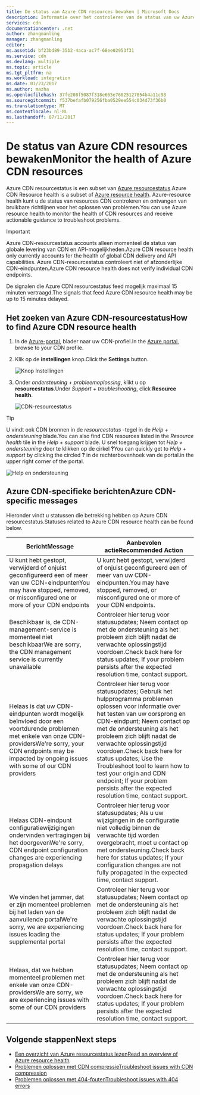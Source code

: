 ```yaml
---
title: De status van Azure CDN resources bewaken | Microsoft Docs
description: Informatie over het controleren van de status van uw Azure CDN-resources met behulp van de status van de Azure-resources.
services: cdn
documentationcenter: .net
author: zhangmanling
manager: zhangmanling
editor: 
ms.assetid: bf23bd89-35b2-4aca-ac7f-68ee02953f31
ms.service: cdn
ms.devlang: multiple
ms.topic: article
ms.tgt_pltfrm: na
ms.workload: integration
ms.date: 01/23/2017
ms.author: mazha
ms.openlocfilehash: 37fe208f5087f318e665e76825127854b4a11c98
ms.sourcegitcommit: f537befafb079256fba0529ee554c034d73f36b0
ms.translationtype: MT
ms.contentlocale: nl-NL
ms.lasthandoff: 07/11/2017
---
```

# <a name="monitor-the-health-of-azure-cdn-resources"></a><span data-ttu-id="20b7a-103">De status van Azure CDN resources bewaken</span><span class="sxs-lookup"><span data-stu-id="20b7a-103">Monitor the health of Azure CDN resources</span></span>
  
<span data-ttu-id="20b7a-104">Azure CDN resourcestatus is een subset van [Azure resourcestatus](../resource-health/resource-health-overview.md).</span><span class="sxs-lookup"><span data-stu-id="20b7a-104">Azure CDN Resource health is a subset of [Azure resource health](../resource-health/resource-health-overview.md).</span></span>  <span data-ttu-id="20b7a-105">Azure-resource health kunt u de status van resources CDN controleren en ontvangen van bruikbare richtlijnen voor het oplossen van problemen.</span><span class="sxs-lookup"><span data-stu-id="20b7a-105">You can use Azure resource health to monitor the health of CDN resources and receive actionable guidance to troubleshoot problems.</span></span>

>[!IMPORTANT] 
><span data-ttu-id="20b7a-106">Azure CDN-resourcestatus accounts alleen momenteel de status van globale levering van CDN en API-mogelijkheden.</span><span class="sxs-lookup"><span data-stu-id="20b7a-106">Azure CDN resource health only currently accounts for the health of global CDN delivery and API capabilities.</span></span>  <span data-ttu-id="20b7a-107">Azure CDN-resourcestatus controleert niet of afzonderlijke CDN-eindpunten.</span><span class="sxs-lookup"><span data-stu-id="20b7a-107">Azure CDN resource health does not verify individual CDN endpoints.</span></span>
>
><span data-ttu-id="20b7a-108">De signalen die Azure CDN resourcestatus feed mogelijk maximaal 15 minuten vertraagd.</span><span class="sxs-lookup"><span data-stu-id="20b7a-108">The signals that feed Azure CDN resource health may be up to 15 minutes delayed.</span></span>

## <a name="how-to-find-azure-cdn-resource-health"></a><span data-ttu-id="20b7a-109">Het zoeken van Azure CDN-resourcestatus</span><span class="sxs-lookup"><span data-stu-id="20b7a-109">How to find Azure CDN resource health</span></span>

1. <span data-ttu-id="20b7a-110">In de [Azure-portal](https://portal.azure.com), blader naar uw CDN-profiel.</span><span class="sxs-lookup"><span data-stu-id="20b7a-110">In the [Azure portal](https://portal.azure.com), browse to your CDN profile.</span></span>

2. <span data-ttu-id="20b7a-111">Klik op de **instellingen** knop.</span><span class="sxs-lookup"><span data-stu-id="20b7a-111">Click the **Settings** button.</span></span>

    ![Knop Instellingen](./media/cdn-resource-health/cdn-profile-settings.png)

3. <span data-ttu-id="20b7a-113">Onder *ondersteuning + probleemoplossing*, klikt u op **resourcestatus**.</span><span class="sxs-lookup"><span data-stu-id="20b7a-113">Under *Support + troubleshooting*, click **Resource health**.</span></span>

    ![CDN-resourcestatus](./media/cdn-resource-health/cdn-resource-health3.png)

>[!TIP] 
><span data-ttu-id="20b7a-115">U vindt ook CDN bronnen in de *resourcestatus* -tegel in de *Help + ondersteuning* blade.</span><span class="sxs-lookup"><span data-stu-id="20b7a-115">You can also find CDN resources listed in the *Resource health* tile in the *Help + support* blade.</span></span>  <span data-ttu-id="20b7a-116">U snel toegang krijgen tot *Help + ondersteuning* door te klikken op de cirkel **?**</span><span class="sxs-lookup"><span data-stu-id="20b7a-116">You can quickly get to *Help + support* by clicking the circled **?**</span></span> <span data-ttu-id="20b7a-117">in de rechterbovenhoek van de portal.</span><span class="sxs-lookup"><span data-stu-id="20b7a-117">in the upper right corner of the portal.</span></span>
>
> ![Help en ondersteuning](./media/cdn-resource-health/cdn-help-support.png)

## <a name="azure-cdn-specific-messages"></a><span data-ttu-id="20b7a-119">Azure CDN-specifieke berichten</span><span class="sxs-lookup"><span data-stu-id="20b7a-119">Azure CDN-specific messages</span></span>

<span data-ttu-id="20b7a-120">Hieronder vindt u statussen die betrekking hebben op Azure CDN resourcestatus.</span><span class="sxs-lookup"><span data-stu-id="20b7a-120">Statuses related to Azure CDN resource health can be found below.</span></span>

|<span data-ttu-id="20b7a-121">Bericht</span><span class="sxs-lookup"><span data-stu-id="20b7a-121">Message</span></span> | <span data-ttu-id="20b7a-122">Aanbevolen actie</span><span class="sxs-lookup"><span data-stu-id="20b7a-122">Recommended Action</span></span> |
|---|---|
|<span data-ttu-id="20b7a-123">U kunt hebt gestopt, verwijderd of onjuist geconfigureerd een of meer van uw CDN-eindpunten</span><span class="sxs-lookup"><span data-stu-id="20b7a-123">You may have stopped, removed, or misconfigured one or more of your CDN endpoints</span></span> | <span data-ttu-id="20b7a-124">U kunt hebt gestopt, verwijderd of onjuist geconfigureerd een of meer van uw CDN-eindpunten.</span><span class="sxs-lookup"><span data-stu-id="20b7a-124">You may have stopped, removed, or misconfigured one or more of your CDN endpoints.</span></span>|
|<span data-ttu-id="20b7a-125">Beschikbaar is, de CDN-management-service is momenteel niet beschikbaar</span><span class="sxs-lookup"><span data-stu-id="20b7a-125">We are sorry, the CDN management service is currently unavailable</span></span> | <span data-ttu-id="20b7a-126">Controleer hier terug voor statusupdates; Neem contact op met de ondersteuning als het probleem zich blijft nadat de verwachte oplossingstijd voordoen.</span><span class="sxs-lookup"><span data-stu-id="20b7a-126">Check back here for status updates; If your problem persists after the expected resolution time, contact support.</span></span>|
|<span data-ttu-id="20b7a-127">Helaas is dat uw CDN-eindpunten wordt mogelijk beïnvloed door een voortdurende problemen met enkele van onze CDN-providers</span><span class="sxs-lookup"><span data-stu-id="20b7a-127">We're sorry, your CDN endpoints may be impacted by ongoing issues with some of our CDN providers</span></span> | <span data-ttu-id="20b7a-128">Controleer hier terug voor statusupdates; Gebruik het hulpprogramma problemen oplossen voor informatie over het testen van uw oorsprong en CDN-eindpunt; Neem contact op met de ondersteuning als het probleem zich blijft nadat de verwachte oplossingstijd voordoen.</span><span class="sxs-lookup"><span data-stu-id="20b7a-128">Check back here for status updates; Use the Troubleshoot tool to learn how to test your origin and CDN endpoint; If your problem persists after the expected resolution time, contact support.</span></span> |
|<span data-ttu-id="20b7a-129">Helaas CDN-eindpunt configuratiewijzigingen ondervinden vertragingen bij het doorgeven</span><span class="sxs-lookup"><span data-stu-id="20b7a-129">We're sorry, CDN endpoint configuration changes are experiencing propagation delays</span></span> | <span data-ttu-id="20b7a-130">Controleer hier terug voor statusupdates; Als u uw wijzigingen in de configuratie niet volledig binnen de verwachte tijd worden overgebracht, moet u contact op met ondersteuning.</span><span class="sxs-lookup"><span data-stu-id="20b7a-130">Check back here for status updates; If your configuration changes are not fully propagated in the expected time, contact support.</span></span>|
|<span data-ttu-id="20b7a-131">We vinden het jammer, dat er zijn momenteel problemen bij het laden van de aanvullende portal</span><span class="sxs-lookup"><span data-stu-id="20b7a-131">We're sorry, we are experiencing issues loading the supplemental portal</span></span> | <span data-ttu-id="20b7a-132">Controleer hier terug voor statusupdates; Neem contact op met de ondersteuning als het probleem zich blijft nadat de verwachte oplossingstijd voordoen.</span><span class="sxs-lookup"><span data-stu-id="20b7a-132">Check back here for status updates; If your problem persists after the expected resolution time, contact support.</span></span>|
<span data-ttu-id="20b7a-133">Helaas, dat we hebben momenteel problemen met enkele van onze CDN-providers</span><span class="sxs-lookup"><span data-stu-id="20b7a-133">We are sorry, we are experiencing issues with some of our CDN providers</span></span> | <span data-ttu-id="20b7a-134">Controleer hier terug voor statusupdates; Neem contact op met de ondersteuning als het probleem zich blijft nadat de verwachte oplossingstijd voordoen.</span><span class="sxs-lookup"><span data-stu-id="20b7a-134">Check back here for status updates; If your problem persists after the expected resolution time, contact support.</span></span> |

## <a name="next-steps"></a><span data-ttu-id="20b7a-135">Volgende stappen</span><span class="sxs-lookup"><span data-stu-id="20b7a-135">Next steps</span></span>

- [<span data-ttu-id="20b7a-136">Een overzicht van Azure resourcestatus lezen</span><span class="sxs-lookup"><span data-stu-id="20b7a-136">Read an overview of Azure resource health</span></span>](../resource-health/resource-health-overview.md)
- [<span data-ttu-id="20b7a-137">Problemen oplossen met CDN compressie</span><span class="sxs-lookup"><span data-stu-id="20b7a-137">Troubleshoot issues with CDN compression</span></span>](./cdn-troubleshoot-compression.md)
- [<span data-ttu-id="20b7a-138">Problemen oplossen met 404-fouten</span><span class="sxs-lookup"><span data-stu-id="20b7a-138">Troubleshoot issues with 404 errors</span></span>](./cdn-troubleshoot-endpoint.md)